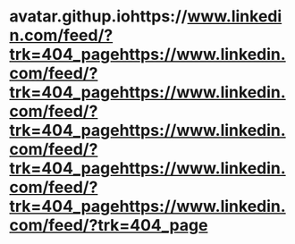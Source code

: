 # avatar.githup.iohttps://www.linkedin.com/feed/?trk=404_pagehttps://www.linkedin.com/feed/?trk=404_pagehttps://www.linkedin.com/feed/?trk=404_pagehttps://www.linkedin.com/feed/?trk=404_pagehttps://www.linkedin.com/feed/?trk=404_pagehttps://www.linkedin.com/feed/?trk=404_page
